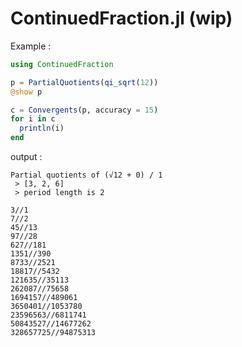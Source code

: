 # ContinuedFraction.jl (wip)

Example :

```julia
using ContinuedFraction

p = PartialQuotients(qi_sqrt(12))
@show p

c = Convergents(p, accuracy = 15)
for i in c
  println(i)
end
```


output : 
```
Partial quotients of (√12 + 0) / 1
 > [3, 2, 6]
 > period length is 2
 
3//1
7//2
45//13
97//28
627//181
1351//390
8733//2521
18817//5432
121635//35113
262087//75658
1694157//489061
3650401//1053780
23596563//6811741
50843527//14677262
328657725//94875313
```
